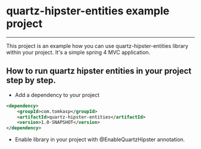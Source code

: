 # quartz-hipster-entities example project

------------------------------------------------------

This project is an example how you can use quartz-hipster-entities library within your project. 
It's a simple spring 4 MVC application. 

## How to run quartz hipster entities in your project step by step. 

* Add a dependency to your project

```xml
<dependency>
    <groupId>com.tomkasp</groupId>
    <artifactId>quartz-hipster-entities</artifactId>
    <version>1.0-SNAPSHOT</version>
</dependency>
```
        
* Enable library in your project with @EnableQuartzHipster annotation. 
 
